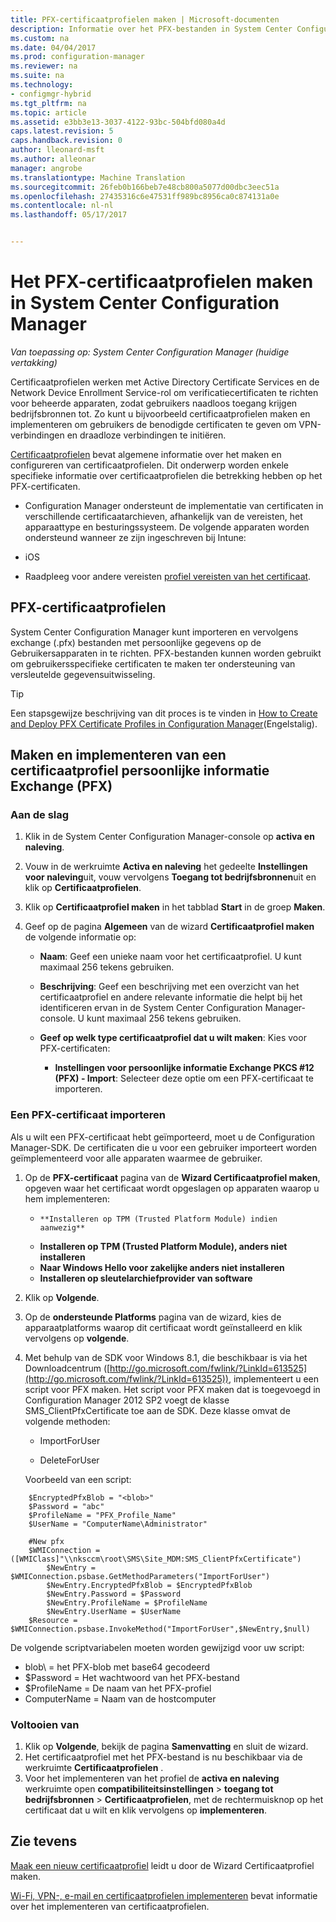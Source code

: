 ```yaml
---
title: PFX-certificaatprofielen maken | Microsoft-documenten
description: Informatie over het PFX-bestanden in System Center Configuration Manager gebruiken voor het genereren van certificaten gebruikersspecifieke die ondersteuning bieden voor het uitwisselen van versleutelde gegevens.
ms.custom: na
ms.date: 04/04/2017
ms.prod: configuration-manager
ms.reviewer: na
ms.suite: na
ms.technology:
- configmgr-hybrid
ms.tgt_pltfrm: na
ms.topic: article
ms.assetid: e3bb3e13-3037-4122-93bc-504bfd080a4d
caps.latest.revision: 5
caps.handback.revision: 0
author: lleonard-msft
ms.author: alleonar
manager: angrobe
ms.translationtype: Machine Translation
ms.sourcegitcommit: 26feb0b166beb7e48cb800a5077d00dbc3eec51a
ms.openlocfilehash: 27435316c6e47531ff989bc8956ca0c874131a0e
ms.contentlocale: nl-nl
ms.lasthandoff: 05/17/2017


---
```

# <a name="how-to-create-pfx-certificate-profiles-in-system-center-configuration-manager"></a>Het PFX-certificaatprofielen maken in System Center Configuration Manager

*Van toepassing op: System Center Configuration Manager (huidige vertakking)*

Certificaatprofielen werken met Active Directory Certificate Services en de Network Device Enrollment Service-rol om verificatiecertificaten te richten voor beheerde apparaten, zodat gebruikers naadloos toegang krijgen bedrijfsbronnen tot. Zo kunt u bijvoorbeeld certificaatprofielen maken en implementeren om gebruikers de benodigde certificaten te geven om VPN-verbindingen en draadloze verbindingen te initiëren.

[Certificaatprofielen](../../protect/deploy-use/introduction-to-certificate-profiles.md) bevat algemene informatie over het maken en configureren van certificaatprofielen. Dit onderwerp worden enkele specifieke informatie over certificaatprofielen die betrekking hebben op het PFX-certificaten.

-  Configuration Manager ondersteunt de implementatie van certificaten in verschillende certificaatarchieven, afhankelijk van de vereisten, het apparaattype en besturingssysteem. De volgende apparaten worden ondersteund wanneer ze zijn ingeschreven bij Intune:

 -   iOS  

- Raadpleeg voor andere vereisten [profiel vereisten van het certificaat](../../protect/plan-design/prerequisites-for-certificate-profiles.md).

## <a name="pfx-certificate-profiles"></a>PFX-certificaatprofielen
System Center Configuration Manager kunt importeren en vervolgens exchange (.pfx) bestanden met persoonlijke gegevens op de Gebruikersapparaten in te richten. PFX-bestanden kunnen worden gebruikt om gebruikersspecifieke certificaten te maken ter ondersteuning van versleutelde gegevensuitwisseling.

> [!TIP]  
>  Een stapsgewijze beschrijving van dit proces is te vinden in [How to Create and Deploy PFX Certificate Profiles in Configuration Manager](http://blogs.technet.com/b/karanrustagi/archive/2015/09/01/how-to-create-and-deploy-pfx-certificate-profiles-in-configuration-manager.aspx)(Engelstalig).  

## <a name="create-and-deploy-a-personal-information-exchange-pfx-certificate-profile"></a>Maken en implementeren van een certificaatprofiel persoonlijke informatie Exchange (PFX)  

### <a name="get-started"></a>Aan de slag

1.  Klik in de System Center Configuration Manager-console op **activa en naleving**.  

2.  Vouw in de werkruimte **Activa en naleving** het gedeelte **Instellingen voor naleving**uit, vouw vervolgens **Toegang tot bedrijfsbronnen**uit en klik op **Certificaatprofielen**.  

3.  Klik op **Certificaatprofiel maken** in het tabblad **Start** in de groep **Maken**.

4.  Geef op de pagina **Algemeen** van de wizard **Certificaatprofiel maken** de volgende informatie op:  

    -   **Naam**: Geef een unieke naam voor het certificaatprofiel. U kunt maximaal 256 tekens gebruiken.  

    -   **Beschrijving**: Geef een beschrijving met een overzicht van het certificaatprofiel en andere relevante informatie die helpt bij het identificeren ervan in de System Center Configuration Manager-console. U kunt maximaal 256 tekens gebruiken.  

    -   **Geef op welk type certificaatprofiel dat u wilt maken**: Kies voor PFX-certificaten:  

        -   **Instellingen voor persoonlijke informatie Exchange PKCS #12 (PFX) - Import**: Selecteer deze optie om een PFX-certificaat te importeren.  
       

### <a name="import-a-pfx-certificate"></a>Een PFX-certificaat importeren

Als u wilt een PFX-certificaat hebt geïmporteerd, moet u de Configuration Manager-SDK. De certificaten die u voor een gebruiker importeert worden geïmplementeerd voor alle apparaten waarmee de gebruiker.

1. Op de **PFX-certificaat** pagina van de **Wizard Certificaatprofiel maken**, opgeven waar het certificaat wordt opgeslagen op apparaten waarop u hem implementeren:
    -     **Installeren op TPM (Trusted Platform Module) indien aanwezig**  
    -   **Installeren op TPM (Trusted Platform Module), anders niet installeren** 
    -   **Naar Windows Hello voor zakelijke anders niet installeren** 
    -   **Installeren op sleutelarchiefprovider van software** 
2. Klik op **Volgende**. 
3. Op de **ondersteunde Platforms** pagina van de wizard, kies de apparaatplatforms waarop dit certificaat wordt geïnstalleerd en klik vervolgens op **volgende**.
4. Met behulp van de SDK voor Windows 8.1, die beschikbaar is via het Downloadcentrum ([http://go.microsoft.com/fwlink/?LinkId=613525](http://go.microsoft.com/fwlink/?LinkId=613525)), implementeert u een script voor PFX maken. Het script voor PFX maken dat is toegevoegd in Configuration Manager 2012 SP2 voegt de klasse SMS_ClientPfxCertificate toe aan de SDK. Deze klasse omvat de volgende methoden:  

    -   ImportForUser  

    -   DeleteForUser  

     Voorbeeld van een script:  

```  
    $EncryptedPfxBlob = "<blob>"  
    $Password = "abc"  
    $ProfileName = "PFX_Profile_Name"  
    $UserName = "ComputerName\Administrator"  

    #New pfx  
    $WMIConnection = ([WMIClass]"\\nksccm\root\SMS\Site_MDM:SMS_ClientPfxCertificate")  
        $NewEntry = $WMIConnection.psbase.GetMethodParameters("ImportForUser")  
        $NewEntry.EncryptedPfxBlob = $EncryptedPfxBlob  
        $NewEntry.Password = $Password  
        $NewEntry.ProfileName = $ProfileName  
        $NewEntry.UserName = $UserName  
    $Resource = $WMIConnection.psbase.InvokeMethod("ImportForUser",$NewEntry,$null)  

```  

De volgende scriptvariabelen moeten worden gewijzigd voor uw script:  

   -   blob\ = het PFX-blob met base64 gecodeerd  
   -   $Password = Het wachtwoord van het PFX-bestand  
   -   $ProfileName = De naam van het PFX-profiel  
   -   ComputerName = Naam van de hostcomputer   



### <a name="finish-up"></a>Voltooien van

1.  Klik op **Volgende**, bekijk de pagina **Samenvatting** en sluit de wizard.  
2.  Het certificaatprofiel met het PFX-bestand is nu beschikbaar via de werkruimte **Certificaatprofielen** . 
3.  Voor het implementeren van het profiel de **activa en naleving** werkruimte open **compatibiliteitsinstellingen** > **toegang tot bedrijfsbronnen** > **Certificaatprofielen**, met de rechtermuisknop op het certificaat dat u wilt en klik vervolgens op **implementeren**. 



## <a name="see-also"></a>Zie tevens
[Maak een nieuw certificaatprofiel](../../protect/deploy-use/create-certificate-profiles.md#create-a-new-certificate-profile) leidt u door de Wizard Certificaatprofiel maken.

[Wi-Fi, VPN-, e-mail en certificaatprofielen implementeren](../../protect/deploy-use/deploy-wifi-vpn-email-cert-profiles.md) bevat informatie over het implementeren van certificaatprofielen.
